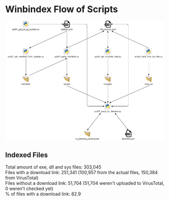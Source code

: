 # Winbindex Flow of Scripts

![winbindex-scripts-flow.png](winbindex-scripts-flow.png)

## Indexed Files

<!--FileStats-->
Total amount of exe, dll and sys files: 303,045  
Files with a download link: 251,341 (100,957 from the actual files, 150,384 from VirusTotal)  
Files without a download link: 51,704 (51,704 weren't uploaded to VirusTotal, 0 weren't checked yet)  
% of files with a download link: 82.9  
<!--/FileStats-->
